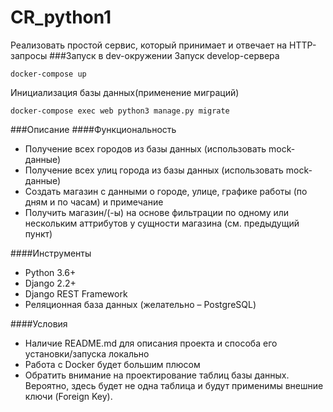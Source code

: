 # CR_python1

Реализовать простой сервис, который принимает и отвечает на HTTP-запросы
###Запуск в dev-окружении
Запуск develop-сервера

`docker-compose up`

Инициализация базы данных(применение миграций)

`docker-compose exec web python3 manage.py migrate`

###Описание
####Функциональность
* Получение всех городов из базы данных (использовать mock-данные)
* Получение всех улиц города из базы данных (использовать mock-данные)
* Создать магазин с данными о городе, улице, графике работы (по дням и по часам) и примечание
* Получить магазин/(-ы) на основе фильтрации по одному или нескольким аттрибутов у сущности магазина (см. предыдущий пункт)

####Инструменты
* Python 3.6+
* Django 2.2+
* Django REST Framework 
* Реляционная база данных (желательно – PostgreSQL)


####Условия
* Наличие README.md для описания проекта и способа его установки/запуска локально
* Работа с Docker будет большим плюсом
* Обратить внимание на проектирование таблиц базы данных. Вероятно, здесь будет не одна таблица и будут применимы внешние ключи (Foreign Key).

### 